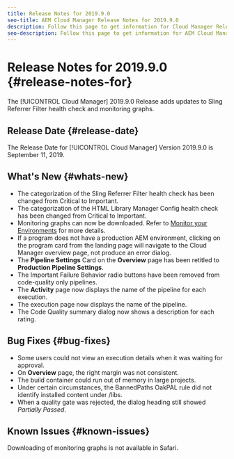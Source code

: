 ```yaml
---
title: Release Notes for 2019.9.0
seo-title: AEM Cloud Manager Release Notes for 2019.9.0
description: Follow this page to get information for Cloud Manager Release 2019.9.0.
seo-description: Follow this page to get information for AEM Cloud Manager Release 2019.9.0.
---
```

# Release Notes for 2019.9.0 {#release-notes-for}

The [!UICONTROL Cloud Manager] 2019.9.0 Release adds updates to Sling Referrer Filter health check and monitoring graphs.

## Release Date {#release-date}

The Release Date for [!UICONTROL Cloud Manager] Version 2019.9.0 is September 11, 2019.

## What's New {#whats-new}

* The categorization of the Sling Referrer Filter health check has been changed from Critical to Important.
* The categorization of the HTML Library Manager Config health check has been changed from Critical to Important.
* Monitoring graphs can now be downloaded. Refer to [Monitor your Environments](monitor-your-environments.md) for more details.
* If a program does not have a production AEM environment, clicking on the program card from the landing page will navigate to the Cloud Manager overview page, not produce an error dialog.
* The **Pipeline Settings** Card on the **Overview** page has been retitled to **Production Pipeline Settings**.
* The Important Failure Behavior radio buttons have been removed from code-quality only pipelines.
* The **Activity** page now displays the name of the pipeline for each execution.
* The execution page now displays the name of the pipeline.
* The Code Quality summary dialog now shows a description for each rating.

## Bug Fixes {#bug-fixes}

* Some users could not view an execution details when it was waiting for approval.
* On **Overview** page, the right margin was not consistent.
* The build container could run out of memory in large projects.
* Under certain circumstances, the BannedPaths OakPAL rule did not identify installed content under /libs.
* When a quality gate was rejected, the dialog heading still showed *Partially Passed*.

## Known Issues {#known-issues}

Downloading of monitoring graphs is not available in Safari.
